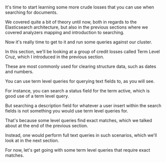 It's time to start learning some more crude losses that you can use when searching for documents.

We covered quite a bit of theory until now, both in regards to the Elasticsearch architecture, but also in the previous sections where we covered analyzers mapping and introduction to searching.

Now it's really time to get to it and run some queries against our cluster.

In this section, we'll be looking at a group of credit losses called Term Level Cruz, which I introduced in the previous section.

These are most commonly used for clearing structure data, such as dates and numbers.

You can use term level queries for querying text fields to, as you will see.

For instance, you can search a status field for the term active, which is good use of a term level query.

But searching a description field for whatever a user insert within the search fields is not something you would use term level queries for.

That's because some level queries find exact matches, which we talked about at the end of the previous section.

Instead, one would perform full text queries in such scenarios, which we'll look at in the next section.

For now, let's get going with some term level queries that require exact matches.